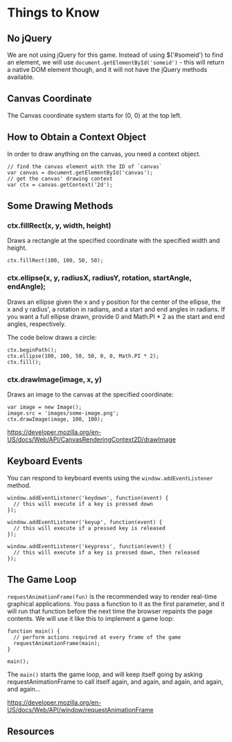 # Things to Know

## No jQuery

We are not using jQuery for this game. Instead of using $('#someid') to find an element, we will use `document.getElementById('someid')` - this will return a native DOM element though, and it will not have the jQuery methods available.

## Canvas Coordinate

The Canvas coordinate system starts for (0, 0) at the top left.

## How to Obtain a Context Object

In order to draw anything on the canvas, you need a context object.

```
// find the canvas element with the ID of `canvas`
var canvas = document.getElementById('canvas');
// get the canvas' drawing context
var ctx = canvas.getContext('2d');
```

## Some Drawing Methods

### ctx.fillRect(x, y, width, height)

Draws a rectangle at the specified coordinate with the specified width and height.

```
ctx.fillRect(100, 100, 50, 50);
```

### ctx.ellipse(x, y, radiusX, radiusY, rotation, startAngle, endAngle);

Draws an ellipse given the x and y position for the center of the ellipse, the x and y radius', a rotation in radians, and a start and end angles in radians. If you want a full ellipse drawn, provide 0 and Math.PI * 2 as the start and end angles, respectively.

The code below draws a circle:

```
ctx.beginPath();
ctx.ellipse(100, 100, 50, 50, 0, 0, Math.PI * 2);
ctx.fill();
```

### ctx.drawImage(image, x, y)

Draws an image to the canvas at the specified coordinate:

```
var image = new Image();
image.src = 'images/some-image.png';
ctx.drawImage(image, 100, 100);
```

https://developer.mozilla.org/en-US/docs/Web/API/CanvasRenderingContext2D/drawImage

## Keyboard Events

You can respond to keyboard events using the `window.addEventListener` method.

```
window.addEventListener('keydown', function(event) {
  // this will execute if a key is pressed down
});

window.addEventListener('keyup', function(event) {
  // this will execute if a pressed key is released
});

window.addEventListener('keypress', function(event) {
  // this will execute if a key is pressed down, then released
});
```

## The Game Loop

`requestAnimationFrame(fun)` is the recommended way to render real-time graphical applications. You pass a function to it as the first parameter, and it will run that function before the next time the browser repaints the page contents. We will use it like this to implement a game loop:

```
function main() {
  // perform actions required at every frame of the game
  requestAnimationFrame(main);
}

main();
```

The `main()` starts the game loop, and will keep itself going by asking requestAnimationFrame to call itself again, and again, and again, and again, and again...

https://developer.mozilla.org/en-US/docs/Web/API/window/requestAnimationFrame

## Resources
